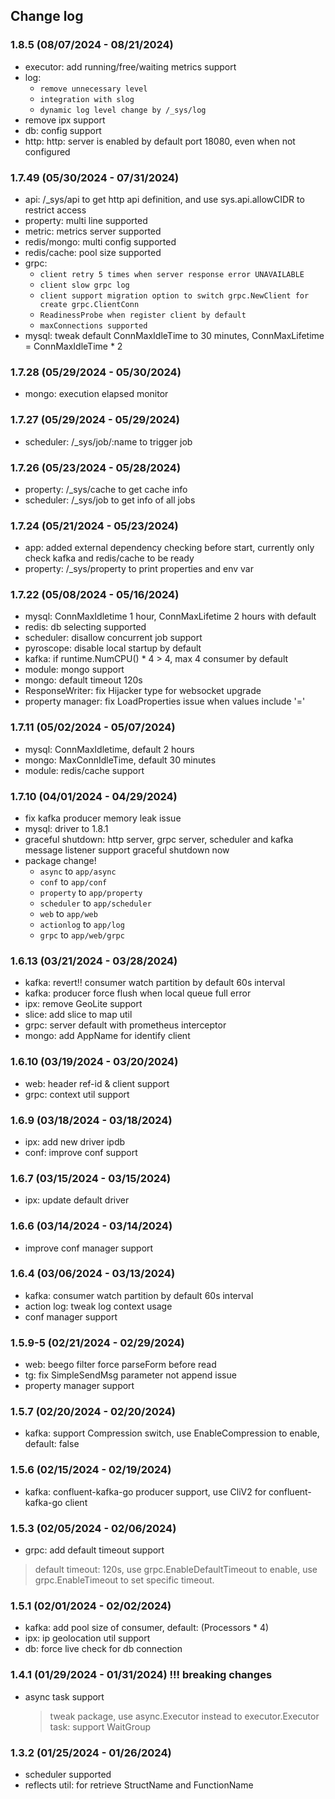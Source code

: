 ## Change log

### 1.8.5 (08/07/2024 - 08/21/2024)

* executor: add running/free/waiting metrics support
* log:
    - `remove unnecessary level`
    - `integration with slog`
    - `dynamic log level change by /_sys/log`
* remove ipx support
* db: config support
* http: http: server is enabled by default port 18080, even when not configured

### 1.7.49 (05/30/2024 - 07/31/2024)

* api: /_sys/api to get http api definition, and use sys.api.allowCIDR to restrict access
* property: multi line supported
* metric: metrics server supported
* redis/mongo: multi config supported
* redis/cache: pool size supported
* grpc:
    - `client retry 5 times when server response error UNAVAILABLE`
    - `client slow grpc log`
    - `client support migration option to switch grpc.NewClient for create grpc.ClientConn`
    - `ReadinessProbe when register client by default`
    - `maxConnections supported`
* mysql: tweak default ConnMaxIdleTime to 30 minutes, ConnMaxLifetime = ConnMaxIdleTime * 2

### 1.7.28 (05/29/2024 - 05/30/2024)

* mongo: execution elapsed monitor

### 1.7.27 (05/29/2024 - 05/29/2024)

* scheduler: /_sys/job/:name to trigger job

### 1.7.26 (05/23/2024 - 05/28/2024)

* property: /_sys/cache to get cache info
* scheduler: /_sys/job to get info of all jobs

### 1.7.24 (05/21/2024 - 05/23/2024)

* app: added external dependency checking before start, currently only check kafka and redis/cache to be ready
* property: /_sys/property to print properties and env var

### 1.7.22 (05/08/2024 - 05/16/2024)

* mysql: ConnMaxIdletime 1 hour, ConnMaxLifetime 2 hours with default
* redis: db selecting supported
* scheduler: disallow concurrent job support
* pyroscope: disable local startup by default
* kafka: if runtime.NumCPU() * 4 > 4, max 4 consumer by default
* module: mongo support
* mongo: default timeout 120s
* ResponseWriter: fix Hijacker type for websocket upgrade
* property manager: fix LoadProperties issue when values include '='

### 1.7.11 (05/02/2024 - 05/07/2024)

* mysql: ConnMaxIdletime, default 2 hours
* mongo: MaxConnIdleTime, default 30 minutes
* module: redis/cache support

### 1.7.10 (04/01/2024 - 04/29/2024)

* fix kafka producer memory leak issue
* mysql: driver to 1.8.1
* graceful shutdown: http server, grpc server, scheduler and kafka message listener support graceful shutdown now
* package change!
    - `async` to `app/async`
    - `conf` to `app/conf`
    - `property` to `app/property`
    - `scheduler` to `app/scheduler`
    - `web` to `app/web`
    - `actionlog` to `app/log`
    - `grpc` to `app/web/grpc`

### 1.6.13 (03/21/2024 - 03/28/2024)

* kafka: revert!! consumer watch partition by default 60s interval
* kafka: producer force flush when local queue full error
* ipx: remove GeoLite support
* slice: add slice to map util
* grpc: server default with prometheus interceptor
* mongo: add AppName for identify client

### 1.6.10 (03/19/2024 - 03/20/2024)

* web: header ref-id & client support
* grpc: context util support

### 1.6.9 (03/18/2024 - 03/18/2024)

* ipx: add new driver ipdb
* conf: improve conf support

### 1.6.7 (03/15/2024 - 03/15/2024)

* ipx: update default driver

### 1.6.6 (03/14/2024 - 03/14/2024)

* improve conf manager support

### 1.6.4 (03/06/2024 - 03/13/2024)

* kafka: consumer watch partition by default 60s interval
* action log: tweak log context usage
* conf manager support

### 1.5.9-5 (02/21/2024 - 02/29/2024)

* web: beego filter force parseForm before read
* tg: fix SimpleSendMsg parameter not append issue
* property manager support

### 1.5.7 (02/20/2024 - 02/20/2024)

* kafka: support Compression switch, use EnableCompression to enable, default: false

### 1.5.6 (02/15/2024 - 02/19/2024)

* kafka: confluent-kafka-go producer support, use CliV2 for confluent-kafka-go client

### 1.5.3 (02/05/2024 - 02/06/2024)

* grpc: add default timeout support

> default timeout: 120s, use grpc.EnableDefaultTimeout to enable, use grpc.EnableTimeout to set specific timeout.

### 1.5.1 (02/01/2024 - 02/02/2024)

* kafka: add pool size of consumer, default: (Processors * 4)
* ipx: ip geolocation util support
* db: force live check for db connection

### 1.4.1 (01/29/2024 - 01/31/2024) !!! breaking changes

* async task support
  > tweak package, use async.Executor instead to executor.Executor
  > task: support WaitGroup

### 1.3.2 (01/25/2024 - 01/26/2024)

* scheduler supported
* reflects util: for retrieve StructName and FunctionName